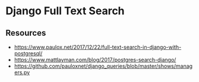 Django Full Text Search
=======================

Resources
---------

- https://www.paulox.net/2017/12/22/full-text-search-in-django-with-postgresql/
- https://www.mattlayman.com/blog/2017/postgres-search-django/
- https://github.com/pauloxnet/django_queries/blob/master/shows/managers.py
